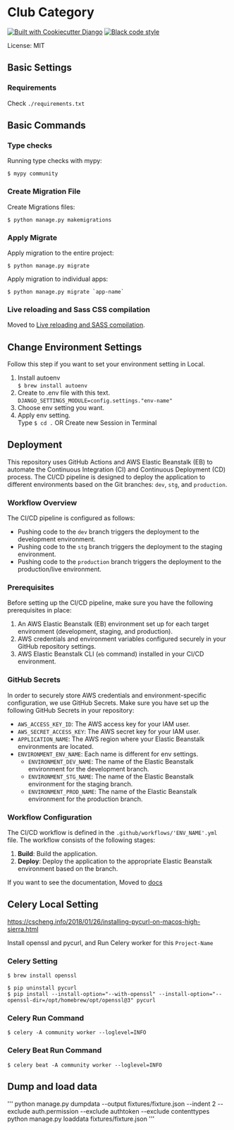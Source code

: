 # Club Category

[![Built with Cookiecutter Django](https://img.shields.io/badge/built%20with-Cookiecutter%20Django-ff69b4.svg?logo=cookiecutter)](https://github.com/cookiecutter/cookiecutter-django/)
[![Black code style](https://img.shields.io/badge/code%20style-black-000000.svg)](https://github.com/ambv/black)

License: MIT

## Basic Settings

### Requirements
   Check `./requirements.txt`


## Basic Commands

### Type checks

Running type checks with mypy:

    $ mypy community

### Create Migration File

Create Migrations files:

    $ python manage.py makemigrations

### Apply Migrate

Apply migration to the entire project:

    $ python manage.py migrate

Apply migration to individual apps:

    $ python manage.py migrate `app-name`

### Live reloading and Sass CSS compilation

Moved
to [Live reloading and SASS compilation](https://cookiecutter-django.readthedocs.io/en/latest/developing-locally.html#sass-compilation-live-reloading).

## Change Environment Settings

Follow this step if you want to set your environment setting in Local.  
1. Install autoenv  
   `$ brew install autoenv`
2. Create to .env file with this text.  
   `DJANGO_SETTINGS_MODULE=config.settings."env-name"`
3. Choose env setting you want.
4. Apply env setting.  
Type `$ cd .` OR Create new Session in Terminal 


## Deployment
This repository uses GitHub Actions and AWS Elastic Beanstalk (EB) to automate the Continuous Integration (CI) and Continuous Deployment (CD) process. The CI/CD pipeline is designed to deploy the application to different environments based on the Git branches: `dev`, `stg`, and `production`.

### Workflow Overview

The CI/CD pipeline is configured as follows:

- Pushing code to the `dev` branch triggers the deployment to the development environment.
- Pushing code to the `stg` branch triggers the deployment to the staging environment.
- Pushing code to the `production` branch triggers the deployment to the production/live environment.

### Prerequisites

Before setting up the CI/CD pipeline, make sure you have the following prerequisites in place:

1. An AWS Elastic Beanstalk (EB) environment set up for each target environment (development, staging, and production).
2. AWS credentials and environment variables configured securely in your GitHub repository settings.
3. AWS Elastic Beanstalk CLI (`eb` command) installed in your CI/CD environment.

### GitHub Secrets

In order to securely store AWS credentials and environment-specific configuration, we use GitHub Secrets. Make sure you have set up the following GitHub Secrets in your repository:

- `AWS_ACCESS_KEY_ID`: The AWS access key for your IAM user.
- `AWS_SECRET_ACCESS_KEY`: The AWS secret key for your IAM user.
- `APPLICATION_NAME`: The AWS region where your Elastic Beanstalk environments are located.
- `ENVIRONMENT_ENV_NAME`: Each name is different for env settings.
  - `ENVIRONMENT_DEV_NAME`: The name of the Elastic Beanstalk environment for the development branch.
  - `ENVIRONMENT_STG_NAME`: The name of the Elastic Beanstalk environment for the staging branch.
  - `ENVIRONMENT_PROD_NAME`: The name of the Elastic Beanstalk environment for the production branch.


### Workflow Configuration

The CI/CD workflow is defined in the `.github/workflows/'ENV_NAME'.yml` file. The workflow consists of the following stages:

1. **Build**: Build the application.
2. **Deploy**: Deploy the application to the appropriate Elastic Beanstalk environment based on the branch.

If you want to see the documentation, Moved
to [docs](https://docs.aws.amazon.com/ko_kr/elasticbeanstalk/latest/dg/create-deploy-python-django.html)

## Celery Local Setting

https://cscheng.info/2018/01/26/installing-pycurl-on-macos-high-sierra.html

Install openssl and pycurl, and Run Celery worker for this `Project-Name`

### Celery Setting

    $ brew install openssl

    $ pip uninstall pycurl
    $ pip install --install-option="--with-openssl" --install-option="--openssl-dir=/opt/homebrew/opt/openssl@3" pycurl

### Celery Run Command

    $ celery -A community worker --loglevel=INFO

### Celery Beat Run Command

    $ celery beat -A community worker --loglevel=INFO


## Dump and load data 
'''
python manage.py dumpdata --output fixtures/fixture.json --indent 2 --exclude auth.permission --exclude authtoken --exclude contenttypes
python manage.py loaddata fixtures/fixture.json
'''
